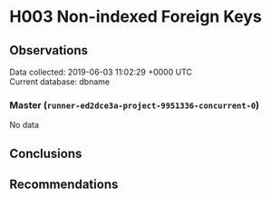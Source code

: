 # H003 Non-indexed Foreign Keys #

## Observations ##
Data collected: 2019-06-03 11:02:29 +0000 UTC  
Current database: dbname  

### Master (`runner-ed2dce3a-project-9951336-concurrent-0`) ###


No data


## Conclusions ##


## Recommendations ##

